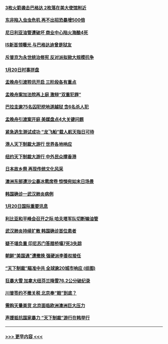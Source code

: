 #### [3枚火箭袭击巴格达 2枚落在美大使馆附近](../pages/prog202/a102757310.md?t=01211601) 
#### [东非陷入虫虫危机 再不出招恐暴增500倍](../pages/prog202/a102757295.md?t=01211601) 
#### [尼日利亚油管遭破坏 商业中心陷火海酿4死](../pages/prog202/a102757272.md?t=01211601) 
#### [IS新首领曝光 与巴格达迪曾是狱友](../pages/prog202/a102757122.md?t=01211601) 
#### [斥普京为永世统治修宪 反对派拟掀大规模抗争](../pages/prog202/a102757022.md?t=01211601) 
#### [1月20日时事拼盘](../pages/prog202/a102757036.md?t=01211601) 
#### [孟晚舟引渡聆讯开启 三阶段各有重点](../pages/prog202/a102757006.md?t=01211601) 
#### [孟晚舟案加法院再上庭 激辩“双重犯罪”](../pages/prog202/a102756996.md?t=01211601) 
#### [巴拉圭逾75名囚犯挖地道越狱 含6名杀人犯](../pages/prog202/a102756968.md?t=01211601) 
#### [孟晚舟引渡案开庭 美媒盘点4大关键问题](../pages/prog202/a102756917.md?t=01211601) 
#### [紧急逃生测试成功 “龙飞船”载人航天指日可待](../pages/prog202/a102756957.md?t=01211601) 
#### [港人天下制裁大游行 世界各地响应](../pages/prog202/a102756878.md?t=01211601) 
#### [纽约天下制裁大游行 中外民众撑香港](../pages/prog202/a102756875.md?t=01211601) 
#### [日本故乡祭 再现传统文化风采](../pages/prog202/a102756778.md?t=01211601) 
#### [澳洲东部遭沙尘暴冰雹席卷 惊悚宛如末日场景](../pages/prog202/a102756630.md?t=01211601) 
#### [韩国确诊一武汉肺炎病例](../pages/prog202/a102756696.md?t=01211601) 
#### [1月20日国际重要讯息](../pages/prog202/a102756640.md?t=01211601) 
#### [利比亚和平峰会召开之际 哈夫塔军队切断输油管](../pages/prog202/a102756580.md?t=01211601) 
#### [武汉肺炎持续扩散 韩国确诊首位患者](../pages/prog202/a102756566.md?t=01211601) 
#### [疑不堪负重 印尼苏门答腊桥塌7死3失踪](../pages/prog202/a102756559.md?t=01211601) 
#### [朝鲜“美国通”遭撤换 强硬派李善权接任](../pages/prog202/a102756380.md?t=01211601) 
#### [“天下制裁”瞄准中共 全球逾20城市响应 (组图)](../pages/prog202/a102756496.md?t=01211601) 
#### [狂暴大雪 加拿大纽芬兰降雪76.2公分破纪录](../pages/prog202/a102756447.md?t=01211601) 
#### [川普签约不撤关税 北京奉“赔”到底？](../pages/prog202/a102756354.md?t=01211601) 
#### [需购天量美货 北京面临欧洲澳洲巨大压力](../pages/prog202/a102756304.md?t=01211601) 
#### [声援抵抗国家暴力 “天下制裁”游行在韩举行](../pages/prog202/a102756254.md?t=01211601) 

----
#### [ >>> 更早内容 <<< ](../indexes/prog202-earlier.md)

